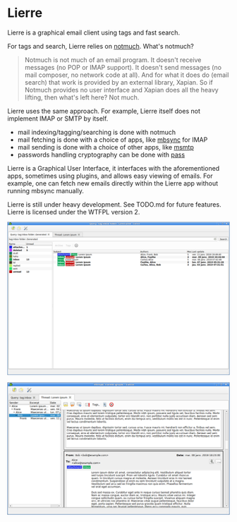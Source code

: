# Lierre

Lierre is a graphical email client using tags and fast search.

For tags and search, Lierre relies on [notmuch](https://notmuchmail.org/).
What's notmuch?

> Notmuch is not much of an email program. It doesn't receive messages (no POP or IMAP support). It doesn't send messages (no mail composer, no network code at all). And for what it does do (email search) that work is provided by an external library, Xapian. So if Notmuch provides no user interface and Xapian does all the heavy lifting, then what's left here? Not much.

Lierre uses the same approach. For example, Lierre itself does not implement IMAP or SMTP by itself.

* mail indexing/tagging/searching is done with notmuch
* mail fetching is done with a choice of apps, like [mbsync](http://isync.sourceforge.net/) for IMAP
* mail sending is done with a choice of other apps, like [msmtp](https://marlam.de/msmtp/)
* passwords handling cryptography can be done with [pass](https://www.passwordstore.org/)

Lierre is a Graphical User Interface, it interfaces with the aforementioned apps, sometimes using plugins, and allows easy viewing of emails.
For example, one can fetch new emails directly within the Lierre app without running mbsync manually.

Lierre is still under heavy development. See TODO.md for future features.
Lierre is licensed under the WTFPL version 2.

![Screenshot of messages list](2019-12-22-163338_1300x897_scrot.png)

![Screenshot of thread view](2019-12-22-153502_1093x651_scrot.png)

